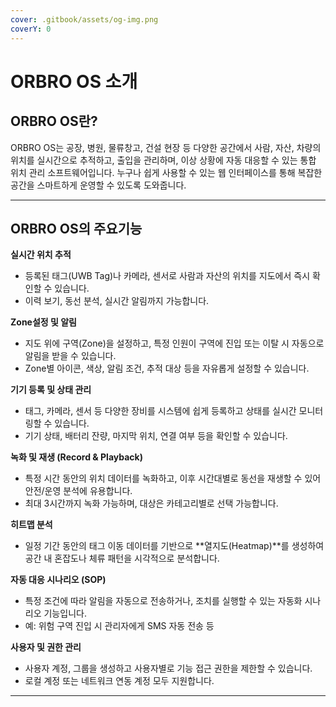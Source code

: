 ```yaml
---
cover: .gitbook/assets/og-img.png
coverY: 0
---
```


# ORBRO OS 소개

## ORBRO OS란?

ORBRO OS는 공장, 병원, 물류창고, 건설 현장 등 다양한 공간에서 사람, 자산, 차량의 위치를 실시간으로 추적하고, 출입을 관리하며, 이상 상황에 자동 대응할 수 있는 통합 위치 관리 소프트웨어입니다. 누구나 쉽게 사용할 수 있는 웹 인터페이스를 통해 복잡한 공간을 스마트하게 운영할 수 있도록 도와줍니다.



***

## ORBRO OS의 주요기능

**실시간 위치 추적**

* 등록된 태그(UWB Tag)나 카메라, 센서로 사람과 자산의 위치를 지도에서 즉시 확인할 수 있습니다.&#x20;
* 이력 보기, 동선 분석, 실시간 알림까지 가능합니다.



**Zone설정 및 알림**

* 지도 위에 구역(Zone)을 설정하고, 특정 인원이 구역에 진입 또는 이탈 시 자동으로 알림을 받을 수 있습니다.&#x20;
* Zone별 아이콘, 색상, 알림 조건, 추적 대상 등을 자유롭게 설정할 수 있습니다.



**기기 등록 및 상태 관리**

* 태그, 카메라, 센서 등 다양한 장비를 시스템에 쉽게 등록하고 상태를 실시간 모니터링할 수 있습니다.
* 기기 상태, 배터리 잔량, 마지막 위치, 연결 여부 등을 확인할 수 있습니다.

**녹화 및 재생 (Record & Playback)**

* 특정 시간 동안의 위치 데이터를 녹화하고, 이후 시간대별로 동선을 재생할 수 있어 안전/운영 분석에 유용합니다.
* 최대 3시간까지 녹화 가능하며, 대상은 카테고리별로 선택 가능합니다.



**히트맵 분석**

* 일정 기간 동안의 태그 이동 데이터를 기반으로 \*\*열지도(Heatmap)\*\*를 생성하여 공간 내 혼잡도나 체류 패턴을 시각적으로 분석합니다.



**자동 대응 시나리오 (SOP)**

* 특정 조건에 따라 알림을 자동으로 전송하거나, 조치를 실행할 수 있는 자동화 시나리오 기능입니다.
* 예: 위험 구역 진입 시 관리자에게 SMS 자동 전송 등



**사용자 및 권한 관리**

* 사용자 계정, 그룹을 생성하고 사용자별로 기능 접근 권한을 제한할 수 있습니다.
* 로컬 계정 또는 네트워크 연동 계정 모두 지원합니다.

***

